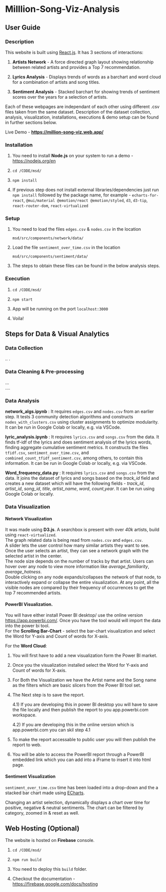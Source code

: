 # Milllion-Song-Viz-Analysis  

## User Guide  

### Description  

This website is built using [React.js](https://react.dev/). It has 3 sections of interactions:  
1. **Artists Network** - A force directed graph layout showing relationship between related artists and provides a Top 7 recommendation.  

2. **Lyrics Analysis** - Displays trends of words as a barchart and word cloud for a combination of artists and song titles.  

3. **Sentiment Analysis** - Stacked barchart for showing trends of sentiment scores over the years for a selection of artists.  


Each of these webpages are independant of each other using different .csv files taken from the same dataset. Description of the dataset collection, analysis, visualization, installations, executions & demo setup can be found in further sections below.  
  

Live Demo - **https://million-song-viz.web.app/**


### Installation  

1. You need to install **Node.js** on your system to run a demo - https://nodejs.org/en  

2. ```
   cd /CODE/msd/
   ```  

3. ```
   npm install 
   ```  
4. If previous step does not install external libraries/dependencies just run `npm install` followed by the package name, for example - `echarts-for-react`, `@mui/material @emotion/react @emotion/styled`, `d3`, `d3-tip`, `react-router-dom`, `react-virtualized`  

### Setup  

1. You need to load the files `edges.csv` & `nodes.csv` in the location 
   ```
   msd/src/components/network/data/
   ```  

2. Load the file `sentiment_over_time.csv` in the location
   ```
   msd/src/components/sentiment/data/
   ```  

3. The steps to obtain these files can be found in the below analysis steps.  



### Execution  

1. ``` 
   cd /CODE/msd/
   ```  

2. ```
   npm start
   ```  

3. App will be running on the port `localhost:3000`  


4. Voila! 



## Steps for Data & Visual Analytics  

### Data Collection  
  
.. .  



### Data Cleaning & Pre-processing  
...  
....  

### Data Analysis  

**network_algs.ipynb** : It requires `edges.csv` and `nodes.csv` from an earlier step. It tests 3 community detection algorithms and constructs `nodes_with_clusters.csv` using cluster assignments to optimize modularity. It can be run in Google Colab or locally, e.g. via VSCode.

**lyric_analysis.ipynb** : It requires `lyrics.csv` and `songs.csv` from the data. It finds tf-idf of the lyrics and does sentiment analysis of the lyrics words, finding aggregate cumulative sentiment metrics. It constructs the files `tfidf.csv`, `sentiment_over_time.csv`, and `combined_count_tfidf_sentiment.csv`, among others, to contain this information. It can be run in Google Colab or locally, e.g. via VSCode. 

**Word_frequency_data.py** : It requires `lyrics.csv` and `songs.csv` from the data. It joins the dataset of lyrics and songs based on the *track_id* field and creates a new dataset which will have the following fields - *track_id*, *artist_id*, *song_id*, *title*, *artist_name*, *word*, *count*,*year*. It can be run using Google Colab or locally. 


### Data Visualization  
#### Network Visualization  

It was made using **D3.js**. A searchbox is present with over *40k* artists, build using `react-virtualized`.  
The graph related data is being read from `nodes.csv` and `edges.csv`.  
A slider lets the user control how many similar artists they want to see. Once the user selects an artist, they can see a network graph with the selected artist in the center.  
The node size depends on the number of tracks by that artist. Users can hover over any node to view more information like *average_familiarity*, *average_hotness*.   
Double clicking on any node expands/collapses the network of that node, to interactively expand or collapse the entire visualization. At any point, all the visible nodes are compared by their frequency of occurrences to get the top 7 recommended artists.  

#### PowerBI Visualization. 

You will have either install Power BI desktop/ use the online version https://app.powerbi.com/. 
Once you have the tool would will import the data into the power bi tool.  
For the **Scrolling Bar-Chart** - select the bar-chart visualization and select the Word for Y-axis and Count of words for X-axis.  

For the **Word Cloud**:
1) You will first have to add a new visualization form the Power BI market. 
2) Once you the visualization installed select the Word for Y-axis and Count of words for X-axis. 
3) For Both the Visualization we have the Artist name and the Song name as the filters which are basic slicers from the Power BI tool set. 

4) The Next step is to save the report. 
   
   4.1) If you are developing this in power BI desktop you will have to save the file locally and then publish the report to you app.powerbi.com workspace. 
   
   4.2) If you are developing this in the online version which is app.powerbi.com you can skil step 4.1
5) To make the report accessable to public user you will then publish the report to web.
6) You will be able to access the PowerBI report through a PowerBI embedded link which you can add into a iFrame to insert it into html page.

#### Sentiment Visualization  

`sentiment_over_time.csv` time has been loaded into a drop-down and the a stacked bar chart made using [ECharts](https://echarts.apache.org/en/index.html).  

Changing an artist selection, dynamically displays a chart over time for positive, negative & neutral sentiments. The chart can be filtered by category, zoomed in & reset as well.  


## Web Hosting (Optional)   

The website is hosted on **Firebase** console. 
  

1. ```
   cd /CODE/msd/
   ```  

2. ```
   npm run build
   ```  

3. You need to deploy this `build` folder.   


4. Checkout the documentation - https://firebase.google.com/docs/hosting    


